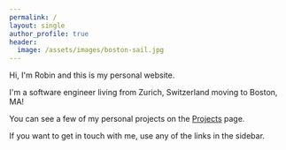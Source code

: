 ```yaml
---
permalink: /
layout: single
author_profile: true
header:
  image: /assets/images/boston-sail.jpg
---
```


Hi, I'm Robin and this is my personal website.

I'm a software engineer living from Zurich, Switzerland moving to Boston, MA!

You can see a few of my personal projects on the [Projects](/projects) page.

If you want to get in touch with me, use any of the links in the sidebar.